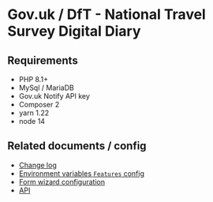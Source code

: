 # Gov.uk / DfT - National Travel Survey Digital Diary

## Requirements
- PHP 8.1+
- MySql / MariaDB
- Gov.uk Notify API key
- Composer 2
- yarn 1.22
- node 14

## Related documents / config
- [Change log](docs/ChangeLog.md)
- [Environment variables `Features` config](docs/Features.md)
- [Form wizard configuration](config/form_wizards/README.md)
- [API](docs/API.md)
